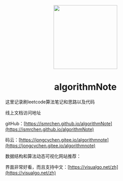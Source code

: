 <p align="center">
<img src="https://static.leetcode-cn.com/cn-mono-assets/production/assets/logo-dark-cn.c42314a8.svg" width="200" height="200"/>
</p>
<h1 align="center">algorithmNote</h1>

这里记录刷leetcode算法笔记和思路以及代码

线上文档访问地址

gitHub：[https://ismrchen.github.io/algorithmNote](https://ismrchen.github.io/algorithmNote)

码云：[https://jongcychen.gitee.io/algorithmnote](https://jongcychen.gitee.io/algorithmnote)

数据结构和算法动态可视化网站推荐：

界面非常好看，而且支持中文：[https://visualgo.net/zh](https://visualgo.net/zh)